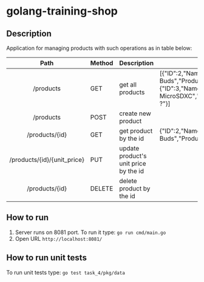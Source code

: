 # golang-training-shop

## Description

Application for managing products with such operations as in table below:


|             Path            | Method | Description                           | Body example                                                                                                                                                                                                                     |
|:---------------------------:|--------|---------------------------------------|----------------------------------------------------------------------------------------------------------------------------------------------------------------------------------------------------------------------------------|
| /products                   | GET    | get all products                      | [{"ID":2,"Name":"Samsung Galaxy Buds","ProductCategoryID":1,"Quantity":8,"UnitPrice":"120,00 ?"},{"ID":3,"Name":"Samsung Electronics EVO Select 256GB MicroSDXC","ProductCategoryID":1,"Quantity":26,"UnitPrice":"30,00 ?"}] |
| /products                   | POST   | create new product                    |                                                                                                                                                                                                                                  |
| /products/{id}              | GET    | get product by the id                 | {"ID":2,"Name":"Samsung Galaxy Buds","ProductCategoryID":1,"Quantity":8,"UnitPrice":"120,00 ?"}                                                                                                                                  |
| /products/{id}/{unit_price} | PUT    | update product's unit price by the id |                                                                                                                                                                                                                                  |
| /products/{id}              | DELETE | delete product by the id              |                                                                                                                                                                                                                                  |

## How to run
1.  Server runs on 8081 port. To run it type:
	`go run cmd/main.go`
2.  Open URL
`http://localhost:8081/`

## How to run unit tests
To run unit tests type:
`go test task_4/pkg/data`
